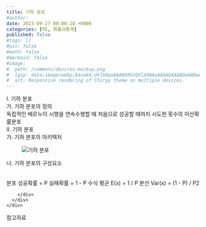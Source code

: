 ```yaml
---
title: 기하 분포
#author: 
date: 2023-09-27 00:00:10 +0800
categories: [PE, 확률과통계]
published: false
#tags: []
#pin: false
#math: false
#mermaid: false
#image:
#  path: /commons/devices-mockup.png
#  lqip: data:image/webp;base64,UklGRpoAAABXRUJQVlA4WAoAAAAQAAAADwAABwAAQUxQSDIAAAARL0AmbZurmr57yyIiqE8oiG0bejIYEQTgqiDA9vqnsUSI6H+oAERp2HZ65qP/VIAWAFZQOCBCAAAA8AEAnQEqEAAIAAVAfCWkAALp8sF8rgRgAP7o9FDvMCkMde9PK7euH5M1m6VWoDXf2FkP3BqV0ZYbO6NA/VFIAAAA
#  alt: Responsive rendering of Chirpy theme on multiple devices.
---
```


<div class="post-wrap">
  <div class="para">
    <div class="para-title">
      I. 기하 분포
    </div>
    <div class="para-cntnt">
      <div class="para">
        <div class="para-title">
          가. 기하 분포의 정의
        </div>
        <div class="para-cntnt">
            독립적인 베르누이 시행을 연속수행할 때 처음으로 성공할 때까지 시도한 횟수의 이산확률분포
        </div>
      </div>
    </div>
  </div>
  
  <div class="para">
    <div class="para-title">
      II. 기하 분포
    </div>
    <div class="para-cntnt">
      <div class="para">
        <div class="para-title">
          가. 기하 분포의 아키텍처
        </div>
        <div class="para-cntnt">
          <figure class="post-figure">
            <img src="/assets/img/posts/기하-분포.png" alt="기하 분포">
<!--            <figcaption>Source: Unveiling the Metaverse: Exploring Emerging Trends, Multifaceted Perspectives, and Future Challenges</figcaption>-->
          </figure>
        </div>
      </div>
      <div class="para">
        <div class="para-title">
          나. 기하 분포의 구성요소
        </div>
        <div class="para-cntnt">
          <table class="post-table">
          </table>
          분포
  성공확률 = P
  실패확률 = 1 - P
수식
  평균 E(x) = 1 / P
  분산 Var(x) = (1 - P) / P2

        </div>
      </div>
    </div>
  </div>

  <div class="refr-wrap">
    <div class="refr-title">
        참고자료
    </div>
    <ol class="refr-list">
    <!--    <li>(나현식, 최대선) <a target="_blank" href="https://scienceon.kisti.re.kr/commons/util/originalView.do?cn=JAKO202225948430499&oCn=JAKO202225948430499&dbt=JAKO&journal=NJOU00291864">메타버스 보안 위협 요소 및 대응 방안 검토</a></li>-->
    <!--    <li>(M. Uddin, S. Manickam, H. Ullah, M. Obaidat and A. Dandoush) <a target="_blank" href="https://ieeexplore.ieee.org/abstract/document/10138386">Unveiling the Metaverse: Exploring Emerging Trends, Multifaceted Perspectives, and Future Challenges</a></li>-->
    </ol>
  </div>
</div>
